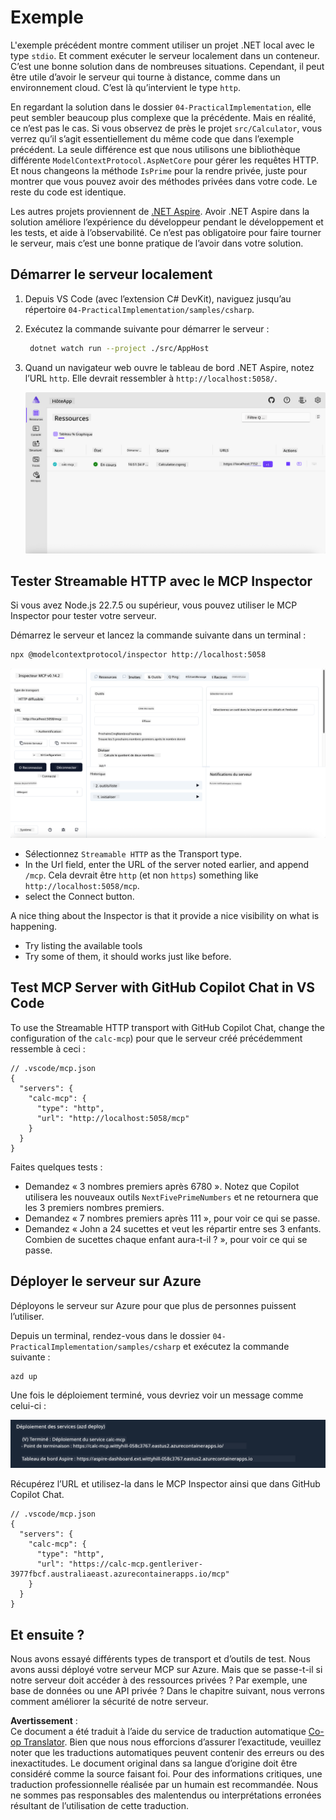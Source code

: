 <!--
CO_OP_TRANSLATOR_METADATA:
{
  "original_hash": "0bc7bd48f55f1565f1d95ccb2c16f728",
  "translation_date": "2025-06-18T07:45:58+00:00",
  "source_file": "04-PracticalImplementation/samples/csharp/README.md",
  "language_code": "fr"
}
-->
# Exemple

L'exemple précédent montre comment utiliser un projet .NET local avec le type `stdio`. Et comment exécuter le serveur localement dans un conteneur. C’est une bonne solution dans de nombreuses situations. Cependant, il peut être utile d’avoir le serveur qui tourne à distance, comme dans un environnement cloud. C’est là qu’intervient le type `http`.

En regardant la solution dans le dossier `04-PracticalImplementation`, elle peut sembler beaucoup plus complexe que la précédente. Mais en réalité, ce n’est pas le cas. Si vous observez de près le projet `src/Calculator`, vous verrez qu’il s’agit essentiellement du même code que dans l’exemple précédent. La seule différence est que nous utilisons une bibliothèque différente `ModelContextProtocol.AspNetCore` pour gérer les requêtes HTTP. Et nous changeons la méthode `IsPrime` pour la rendre privée, juste pour montrer que vous pouvez avoir des méthodes privées dans votre code. Le reste du code est identique.

Les autres projets proviennent de [.NET Aspire](https://learn.microsoft.com/dotnet/aspire/get-started/aspire-overview). Avoir .NET Aspire dans la solution améliore l’expérience du développeur pendant le développement et les tests, et aide à l’observabilité. Ce n’est pas obligatoire pour faire tourner le serveur, mais c’est une bonne pratique de l’avoir dans votre solution.

## Démarrer le serveur localement

1. Depuis VS Code (avec l’extension C# DevKit), naviguez jusqu’au répertoire `04-PracticalImplementation/samples/csharp`.
1. Exécutez la commande suivante pour démarrer le serveur :

   ```bash
    dotnet watch run --project ./src/AppHost
   ```

1. Quand un navigateur web ouvre le tableau de bord .NET Aspire, notez l’URL `http`. Elle devrait ressembler à `http://localhost:5058/`.

   ![Tableau de bord .NET Aspire](../../../../../translated_images/dotnet-aspire-dashboard.0a7095710e9301e90df2efd867e1b675b3b9bc2ccd7feb1ebddc0751522bc37c.fr.png)

## Tester Streamable HTTP avec le MCP Inspector

Si vous avez Node.js 22.7.5 ou supérieur, vous pouvez utiliser le MCP Inspector pour tester votre serveur.

Démarrez le serveur et lancez la commande suivante dans un terminal :

```bash
npx @modelcontextprotocol/inspector http://localhost:5058
```

![MCP Inspector](../../../../../translated_images/mcp-inspector.c223422b9b494fb4a518a3b3911b3e708e6a5715069470f9163ee2ee8d5f1ba9.fr.png)

- Sélectionnez `Streamable HTTP` as the Transport type.
- In the Url field, enter the URL of the server noted earlier, and append `/mcp`. Cela devrait être `http` (et non `https`) something like `http://localhost:5058/mcp`.
- select the Connect button.

A nice thing about the Inspector is that it provide a nice visibility on what is happening.

- Try listing the available tools
- Try some of them, it should works just like before.

## Test MCP Server with GitHub Copilot Chat in VS Code

To use the Streamable HTTP transport with GitHub Copilot Chat, change the configuration of the `calc-mcp`) pour que le serveur créé précédemment ressemble à ceci :

```jsonc
// .vscode/mcp.json
{
  "servers": {
    "calc-mcp": {
      "type": "http",
      "url": "http://localhost:5058/mcp"
    }
  }
}
```

Faites quelques tests :

- Demandez « 3 nombres premiers après 6780 ». Notez que Copilot utilisera les nouveaux outils `NextFivePrimeNumbers` et ne retournera que les 3 premiers nombres premiers.
- Demandez « 7 nombres premiers après 111 », pour voir ce qui se passe.
- Demandez « John a 24 sucettes et veut les répartir entre ses 3 enfants. Combien de sucettes chaque enfant aura-t-il ? », pour voir ce qui se passe.

## Déployer le serveur sur Azure

Déployons le serveur sur Azure pour que plus de personnes puissent l’utiliser.

Depuis un terminal, rendez-vous dans le dossier `04-PracticalImplementation/samples/csharp` et exécutez la commande suivante :

```bash
azd up
```

Une fois le déploiement terminé, vous devriez voir un message comme celui-ci :

![Succès du déploiement Azd](../../../../../translated_images/azd-deployment-success.bd42940493f1b834a5ce6251a6f88966546009b350df59d0cc4a8caabe94a4f1.fr.png)

Récupérez l’URL et utilisez-la dans le MCP Inspector ainsi que dans GitHub Copilot Chat.

```jsonc
// .vscode/mcp.json
{
  "servers": {
    "calc-mcp": {
      "type": "http",
      "url": "https://calc-mcp.gentleriver-3977fbcf.australiaeast.azurecontainerapps.io/mcp"
    }
  }
}
```

## Et ensuite ?

Nous avons essayé différents types de transport et d’outils de test. Nous avons aussi déployé votre serveur MCP sur Azure. Mais que se passe-t-il si notre serveur doit accéder à des ressources privées ? Par exemple, une base de données ou une API privée ? Dans le chapitre suivant, nous verrons comment améliorer la sécurité de notre serveur.

**Avertissement** :  
Ce document a été traduit à l’aide du service de traduction automatique [Co-op Translator](https://github.com/Azure/co-op-translator). Bien que nous nous efforcions d’assurer l’exactitude, veuillez noter que les traductions automatiques peuvent contenir des erreurs ou des inexactitudes. Le document original dans sa langue d’origine doit être considéré comme la source faisant foi. Pour des informations critiques, une traduction professionnelle réalisée par un humain est recommandée. Nous ne sommes pas responsables des malentendus ou interprétations erronées résultant de l’utilisation de cette traduction.